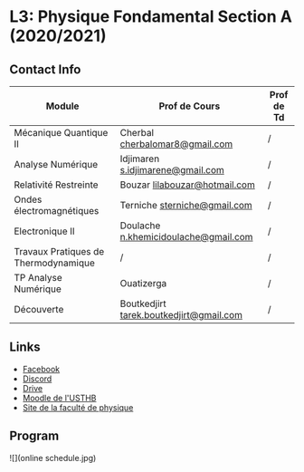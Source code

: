 # **L3: Physique Fondamental Section A (2020/2021)**
## **Contact Info**
| Module      | Prof de Cours|Prof de Td|
| ----------- | ----------- |-----------|
| Mécanique Quantique II      | Cherbal <cherbalomar8@gmail.com>|/|
| Analyse Numérique   | Idjimaren <s.idjimarene@gmail.com>|/|       
|Relativité Restreinte| Bouzar <lilabouzar@hotmail.com>|/|
|Ondes électromagnétiques| Terniche <sterniche@gmail.com>|/|
|Electronique II|Doulache <n.khemicidoulache@gmail.com>|/|
|Travaux Pratiques de Thermodynamique|/|/|
|TP Analyse Numérique|Ouatizerga|/|
|Découverte|Boutkedjirt <tarek.boutkedjirt@gmail.com>|/|

## **Links**
- [Facebook](https://www.facebook.com/groups/789143575146217)
- [Discord](https://discord.gg/Zdts7G96)
- [Drive](https://drive.google.com/drive/u/1/folders/1pS6029lu9y5kD9WqpZCOTNkAvNj_dYxr)
- [Moodle de l'USTHB ](https://campusvirtuel.usthb.dz/)
- [Site de la faculté de physique](https://fphy.usthb.dz/)
## **Program**
![](online schedule.jpg)
